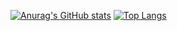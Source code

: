 [![Anurag's GitHub stats](https://github-readme-stats.vercel.app/api?username=Cinnamoon-dev&show_icons=true&theme=apprentice)](https://github.com/anuraghazra/github-readme-stats)  [![Top Langs](https://github-readme-stats.vercel.app/api/top-langs/?username=Cinnamoon-dev&layout=compact&theme=apprentice)](https://github.com/anuraghazra/github-readme-stats)

<!--
**Cinnamoon-dev/Cinnamoon-dev** is a ✨ _special_ ✨ repository because its `README.md` (this file) appears on your GitHub profile.

Here are some ideas to get you started:

- 🔭 I’m currently working on ...
- 🌱 I’m currently learning ...
- 👯 I’m looking to collaborate on ...
- 🤔 I’m looking for help with ...
- 💬 Ask me about ...
- 📫 How to reach me: ...
- 😄 Pronouns: ...
- ⚡ Fun fact: ...
-->
